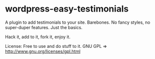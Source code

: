 wordpress-easy-testimonials
===========================

A plugin to add testimonials to your site. Barebones. No fancy styles, no super-duper features. Just the basics.

Hack it, add to it, fork it, enjoy it.

License:
Free to use and do stuff to it. GNU GPL 
=> http://www.gnu.org/licenses/gpl.html
